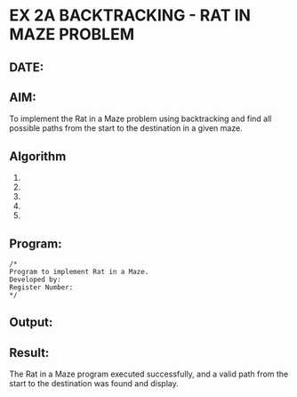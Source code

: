 # EX 2A BACKTRACKING - RAT IN MAZE PROBLEM
## DATE:
## AIM:
To implement the Rat in a Maze problem using backtracking and find all possible paths from the start to the destination in a given maze.


## Algorithm
1. 
2. 
3. 
4.  
5.   

## Program:
```
/*
Program to implement Rat in a Maze.
Developed by: 
Register Number:  
*/
```

## Output:



## Result:
The Rat in a Maze program executed successfully, and a valid path from the start to the destination was found and display.
